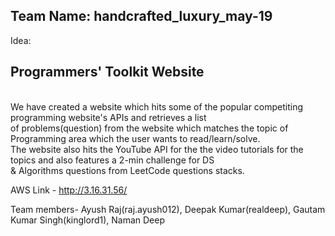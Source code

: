 ## Team Name: handcrafted_luxury_may-19 ##

Idea: <h2> Programmers' Toolkit Website </h2> <br>
We have created a website which hits some of the popular competiting programming website's APIs and retrieves a list <br>
of problems(question) from the website which matches the topic of Programming area which the user wants to read/learn/solve. <br>
The website also hits the YouTube API for the the video tutorials for the topics and also features a 2-min challenge for DS<br>
& Algorithms questions from LeetCode questions stacks.
  
  AWS Link - http://3.16.31.56/
  
  
  Team members- Ayush Raj(raj.ayush012), Deepak Kumar(realdeep), Gautam Kumar Singh(kinglord1), Naman Deep
  
  
